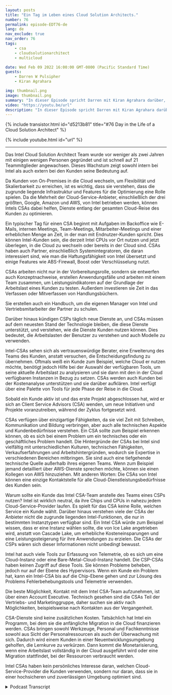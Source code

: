 ```yaml
---
layout: posts
title: "Ein Tag im Leben eines Cloud Solution Architects."
number: 76
permalink: episode-EDT76-de
lang: de
nav_exclude: true
nav_order: 76
tags:
    - csa
    - cloudsolutionarchitect
    - multicloud

date: Wed Feb 09 2022 16:00:00 GMT-0800 (Pacific Standard Time)
guests:
    - Darren W Pulsipher
    - Kiran Agrahara

img: thumbnail.png
image: thumbnail.png
summary: "In dieser Episode spricht Darren mit Kiran Agrahara darüber, was Intel Cloud Solution Architects (CSAs) den ganzen Tag über tun, um nicht nur Cloud-Service-Anbieter (CSPs), sondern auch Endbenutzern Vorteile zu bringen."
video: "https://youtu.be/url"
description: "In dieser Episode spricht Darren mit Kiran Agrahara darüber, was Intel Cloud Solution Architects (CSAs) den ganzen Tag über tun, um nicht nur Cloud-Service-Anbieter (CSPs), sondern auch Endbenutzern Vorteile zu bringen."
---
```


<div>
{% include transistor.html id="d5213b81" title="#76 Day in the Life of a Cloud Solution Architect" %}

{% include youtube.html id="url" %}
</div>

---

Das Intel Cloud Solution Architect Team wurde vor weniger als zwei Jahren mit einigen wenigen Personen gegründet und ist schnell auf 21 Teammitglieder angewachsen. Dieses Wachstum zeigt sowohl intern bei Intel als auch extern bei den Kunden seine Bedeutung auf.

Da Kunden von On-Premises in die Cloud wechseln, um Flexibilität und Skalierbarkeit zu erreichen, ist es wichtig, dass sie verstehen, dass die zugrunde liegende Infrastruktur und Features für die Optimierung eine Rolle spielen. Da die Mehrheit der Cloud-Service-Anbieter, einschließlich der drei größten, Google, Amazon und AWS, von Intel betrieben werden, können Intels CSAs dabei helfen, Dienste entlang der gesamten Cloud-Reise des Kunden zu optimieren.

Ein typischer Tag für einen CSA beginnt mit Aufgaben im Backoffice wie E-Mails, internen Meetings, Team-Meetings, Mitarbeiter-Meetings und einer erheblichen Menge an Zeit, in der man mit Endnutzer-Kunden spricht. Dies können Intel-Kunden sein, die derzeit Intel CPUs vor Ort nutzen und jetzt überlegen, in die Cloud zu wechseln oder bereits in der Cloud sind. CSAs haben auch Partner, einschließlich Systemintegratoren, die daran interessiert sind, wie man die Haftungsfähigkeit von Intel übersetzt und einige Features wie ABS-Firewall, Boost oder Verschlüsselung nutzt.

CSAs arbeiten nicht nur in der Vorbereitungsrolle, sondern sie entwerfen auch Konzeptnachweise, erstellen Anwendungsfälle und arbeiten mit einem Team zusammen, um Leistungsindikatoren auf der Grundlage der Arbeitslast eines Kunden zu testen. Außerdem investieren sie Zeit in das Verfassen oder Mitverfassen von Handlungsbüchern.

Sie erstellen auch ein Handbuch, um die eigenen Manager von Intel und Vertriebsmitarbeiter der Partner zu schulen.

Darüber hinaus kündigen CSPs täglich neue Dienste an, und CSAs müssen auf dem neuesten Stand der Technologie bleiben, die diese Dienste unterstützt, und verstehen, wie die Dienste Kunden nutzen können. Dies bedeutet, die Arbeitslasten der Benutzer zu verstehen und auch Modelle zu verwenden.

Intel-CSAs sehen sich als vertrauenswürdige Berater, eine Erweiterung des Teams des Kunden, anstatt versuchen, die Entscheidungsfindung zu übernehmen. Oftmals weiß ein Kunde zum Beispiel, welche Cloud er nutzen möchte, benötigt jedoch Hilfe bei der Auswahl der verfügbaren Tools, um seine aktuelle Arbeitslast zu analysieren und sie dann mit den in der Cloud verfügbaren Instanzen in Bezug zu setzen. CSAs werden auch Kunden bei der Kostenanalyse unterstützen und sie darüber aufklären. Intel verfügt über eine Palette von Tools für jede Phase der Reise in die Cloud.

Sobald ein Kunde aktiv ist und das erste Projekt abgeschlossen hat, wird er sich an Client Service Advisors (CSA) wenden, um neue Initiativen und Projekte voranzutreiben, während der Zyklus fortgesetzt wird.

CSAs verfügen über einzigartige Fähigkeiten, da sie viel Zeit mit Schreiben, Kommunikation und Bildung verbringen, aber auch alle technischen Aspekte und Kundenbedürfnisse verstehen. Ein CSA sollte zum Beispiel erkennen können, ob es sich bei einem Problem um ein technisches oder ein geschäftliches Problem handelt. Die Hintergründe der CSAs bei Intel sind vielfältig mit unterschiedlichen Kulturen, technischen Fähigkeiten, Verkaufserfahrungen und Arbeitshintergründen, wodurch sie Expertise in verschiedenen Bereichen mitbringen. Sie sind auch eine tiefgehende technische Quelle außerhalb ihres eigenen Teams. Wenn zum Beispiel jemand detailliert über AWS-Dienste sprechen möchte, können sie einen Kollegen von AWS hinzuziehen. Mit anderen Worten: Die CSAs von Intel können eine einzige Kontaktstelle für alle Cloud-Dienstleistungsbedürfnisse des Kunden sein.

Warum sollte ein Kunde das Intel CSA-Team anstelle des Teams eines CSPs nutzen? Intel ist wirklich neutral, da ihre Chips und CPUs in nahezu jedem Cloud-Service-Provider laufen. Es spielt für das CSA keine Rolle, welchen Service ein Kunde wählt. Darüber hinaus verstehen viele der CSAs der Anbieter nicht die zugrunde liegenden Intel-Funktionen, die nur in bestimmten Instanztypen verfügbar sind. Ein Intel CSA würde zum Beispiel wissen, dass er eine Instanz wählen sollte, die von Ice Lake angetrieben wird, anstatt von Cascade Lake, um erhebliche Kosteneinsparungen und eine Leistungssteigerung für ihre Anwendungen zu erzielen. Die CSAs der CSPs wären sich dieser Informationen nicht unbedingt bewusst.

Intel hat auch viele Tools zur Erfassung von Telemetrie, ob es sich um eine Cloud-Instanz oder eine Bare-Metal-Cloud-Instanz handelt. Die CSP-CSAs haben keinen Zugriff auf diese Tools. Sie können Probleme beheben, jedoch nur auf der Ebene des Hypervisors. Wenn ein Kunde ein Problem hat, kann ein Intel-CSA bis auf die Chip-Ebene gehen und zur Lösung des Problems Fehlerbehebungstools und Telemetrie verwenden.

Die beste Möglichkeit, Kontakt mit dem Intel CSA-Team aufzunehmen, ist über einen Account Executive. Technisch gesehen sind die CSAs Teil der Vertriebs- und Marketinggruppe, daher suchen sie aktiv nach Möglichkeiten, beispielsweise nach Kontakten aus der Vergangenheit.

CSA-Dienste sind keine zusätzlichen Kosten. Tatsächlich hat Intel ein Programm, bei dem sie die anfängliche Migration in die Cloud finanzieren werden. CSAs bringen sowohl Werkzeuge, Personal und Fachkenntnisse sowohl aus Sicht der Personalressourcen als auch der Überwachung mit sich. Dadurch wird einem Kunden in einer Neuentwicklungsumgebung geholfen, die Lernkurve zu verkürzen. Dann kommt die Monetarisierung, wenn eine Arbeitslast vollständig in der Cloud ausgeführt wird oder eine Migration stattfindet, bei der Ressourcen verbraucht werden.

Intel CSAs haben kein persönliches Interesse daran, welchen Cloud-Service-Provider die Kunden verwenden, sondern nur daran, dass sie in einer hochsicheren und zuverlässigen Umgebung optimiert sind.



<details>
<summary> Podcast Transcript </summary>

<p></p>

</details>
